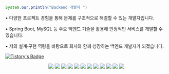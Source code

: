 



```java
System.our.println("Backend 개발자 ")
```



• 다양한 프로젝트 경험을 통해 문제를 구조적으로 해결할 수 있는 개발자입니다.

• Spring Boot, MySQL 등 주요 백엔드 기술을 활용해 안정적인 서비스를 개발할 수 있습니다.

• 저의 설계·구현 역량을 바탕으로 회사와 함께 성장하는 백엔드 개발자가 되겠습니다.


[![Tistory's Badge](https://github-readme-tistory-card.vercel.app/api/badge?name=Tistory&theme=dark)](https://bbangho00.tistory.com/)



<div align=center> 

<img src="https://img.shields.io/badge/java-007396?style=for-the-badge&logo=java&logoColor=white">
<img src="https://img.shields.io/badge/html5-E34F26?style=for-the-badge&logo=html5&logoColor=white">
<img src="https://img.shields.io/badge/springboot-6DB33F?style=for-the-badge&logo=springboot&logoColor=white">
<img src="https://img.shields.io/badge/mysql-4479A1?style=for-the-badge&logo=mysql&logoColor=white"> 
<img src="https://img.shields.io/badge/springsecurity-6DB33F?style=for-the-badge&logo=springsecurity&logoColor=white"> 
<img src="https://img.shields.io/badge/jsonwebtokens-000000?style=for-the-badge&logo=jsonwebtokens&logoColor=white"> 
<img src="https://img.shields.io/badge/Redis-DC382D?style=for-the-badge&logo=Redis&logoColor=white"> 
<img src="https://img.shields.io/badge/Elasticsearch-005571?style=for-the-badge&logo=Elasticsearch&logoColor=white">
<img src="https://img.shields.io/badge/Python-3776AB?style=for-the-badge&logo=Python&logoColor=white">
<img src="https://img.shields.io/badge/docker-F9AB00?style=for-the-badge&logo=docker&logoColor=white">
<img src="https://img.shields.io/badge/figma-%23F24E1E.svg?style=for-the-badge&logo=figma&logoColor=white">
<img src="[https://img.shields.io/badge/figma-%23F24E1E.svg?style=for-the-badge&logo=figma&logoColor=white](https://img.shields.io/badge/SonarQube-black?style=for-the-badge&logo=sonarqube&logoColor=4E9BCD)">











